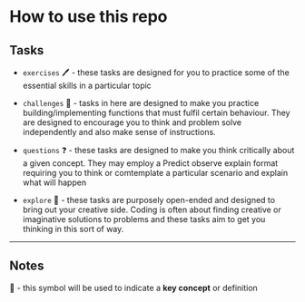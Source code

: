 # How to use this repo

## Tasks

- `exercises` 🖊️ - these tasks are designed for you to practice some of the essential skills in a particular topic

- `challenges` 🧠 - tasks in here are designed to make you practice building/implementing functions that must fulfil certain behaviour. They are designed to encourage you to think and problem solve independently and also make sense of instructions.

- `questions` ❓ - these tasks are designed to make you think critically about a given concept. They may employ a Predict observe explain format requiring you to think or comtemplate a particular scenario and explain what will happen

- `explore` 🎨 - these tasks are purposely open-ended and designed to bring out your creative side. Coding is often about finding creative or imaginative solutions to problems and these tasks aim to get you thinking in this sort of way.

---

## Notes

🔑 - this symbol will be used to indicate a **key concept** or definition
